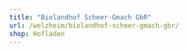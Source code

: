 ```yaml
---
title: "Biolandhof Scheer-Gmach GbR"
url: /welzheim/biolandhof-scheer-gmach-gbr/
shop: Hofladen
---
```

